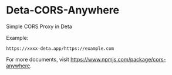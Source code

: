 # Deta-CORS-Anywhere

Simple CORS Proxy in Deta

Example:

```
https://xxxx-deta.app/https://example.com
```

For more documents, visit <https://www.npmjs.com/package/cors-anywhere>.
